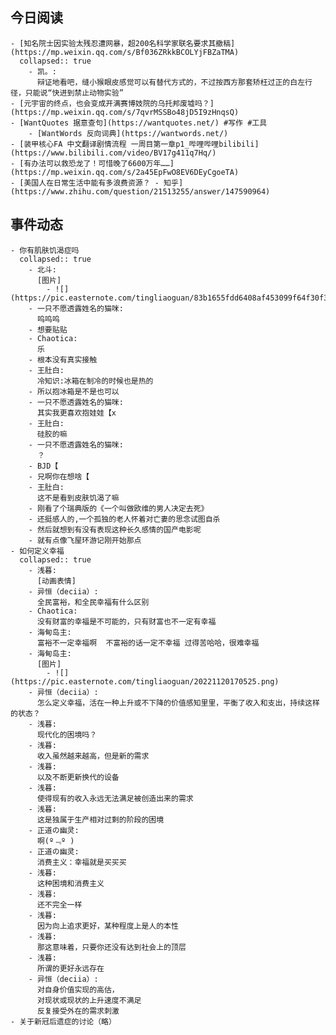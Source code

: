 ## 今日阅读
	- [知名院士因实验太残忍遭网暴，超200名科学家联名要求其撤稿](https://mp.weixin.qq.com/s/Bf036ZRkkBCOLYjFBZaTMA)
	  collapsed:: true
		- 凯。:
		  辩证地看吧，缝小猴眼皮感觉可以有替代方式的，不过按西方那套矫枉过正的白左行径，只能说“快进到禁止动物实验”
	- [元宇宙的终点，也会变成开满赛博妓院的乌托邦废墟吗？](https://mp.weixin.qq.com/s/7qvrMSSBo48jD5I9zHnqsQ)
	- [WantQuotes 据意查句](https://wantquotes.net/) #写作 #工具
		- [WantWords 反向词典](https://wantwords.net/)
	- [装甲核心FA 中文翻译剧情流程 一周目第一章p1_哔哩哔哩bilibili](https://www.bilibili.com/video/BV17g411q7Hq/)
	- [有办法可以救恐龙了！可惜晚了6600万年……](https://mp.weixin.qq.com/s/2a45EpFwO8EV6DEyCgoeTA)
	- [美国人在日常生活中能有多浪费资源？ - 知乎](https://www.zhihu.com/question/21513255/answer/147590964)
## 事件动态
	- 你有肌肤饥渴症吗
	  collapsed:: true
		- 北斗:
		  [图片]
			- ![](https://pic.easternote.com/tingliaoguan/83b1655fdd6408af453099f64f30f3a.jpg)
		- 一只不愿透露姓名的猫咪:
		  呜呜呜
		- 想要贴贴
		- Chaotica:
		  乐
		- 根本没有真实接触
		- 王肚白:
		  冷知识:冰箱在制冷的时候也是热的
		- 所以抱冰箱是不是也可以
		- 一只不愿透露姓名的猫咪:
		  其实我更喜欢抱娃娃【x
		- 王肚白:
		  硅胶的嘛
		- 一只不愿透露姓名的猫咪:
		  ？
		- BJD【
		- 兄啊你在想啥【
		- 王肚白:
		  这不是看到皮肤饥渴了嘛
		- 刚看了个瑞典版的《一个叫做欧维的男人决定去死》
		- 还挺感人的,一个孤独的老人怀着对亡妻的思念试图自杀
		- 然后就想到有没有表现这种长久感情的国产电影呢
		- 就有点像飞屋环游记刚开始那点
	- 如何定义幸福
	  collapsed:: true
		- 浅暮:
		  [动画表情]
		- 异恒（deciia）:
		  全民富裕，和全民幸福有什么区别
		- Chaotica:
		  没有财富的幸福是不可能的，只有财富也不一定有幸福
		- 海甸岛主:
		  富裕不一定幸福啊  不富裕的话一定不幸福 过得苦哈哈，很难幸福
		- 海甸岛主:
		  [图片]
			- ![](https://pic.easternote.com/tingliaoguan/20221120170525.png)
		- 异恒（deciia）:
		  怎么定义幸福，活在一种上升或不下降的价值感知里里，平衡了收入和支出，持续这样的状态？
		- 浅暮:
		  现代化的困境吗？
		- 浅暮:
		  收入虽然越来越高，但是新的需求
		- 浅暮:
		  以及不断更新换代的设备
		- 浅暮:
		  使得现有的收入永远无法满足被创造出来的需求
		- 浅暮:
		  这是独属于生产相对过剩的阶段的困境
		- 正道の幽灵:
		  啊(º﹃º )
		- 正道の幽灵:
		  消费主义：幸福就是买买买
		- 浅暮:
		  这种困境和消费主义
		- 浅暮:
		  还不完全一样
		- 浅暮:
		  因为向上追求更好，某种程度上是人的本性
		- 浅暮:
		  那这意味着，只要你还没有达到社会上的顶层
		- 浅暮:
		  所谓的更好永远存在
		- 异恒（deciia）:
		  对自身价值实现的高估，
		  对现状或现状的上升速度不满足
		  反复接受外在的需求刺激
	- 关于新冠后遗症的讨论（略）